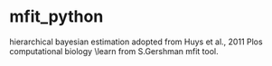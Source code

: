 # mfit_python

hierarchical bayesian estimation  adopted from Huys et al., 2011 Plos computational biology
\\learn from S.Gershman mfit tool.
